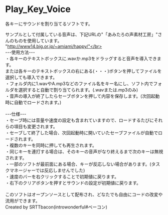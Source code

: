 # Play_Key_Voice
各キーにサウンドを割り当てるソフトです。

サンプルとして付属している音声は、下記URLの"「あみたろの声素材工房」"さんのものを使用しています。</br>
"http://www14.big.or.jp/~amiami/happy/"</br>
</br>
---使用方法---</br>
・各キーのテキストボックスに.wavか.mp3をドラッグすると音声を導入できます。</br>
または各キーのテキストボックスの右にある(・・・)ボタンを押してファイルを選択しても導入できます。</br>
・フォルダ内に1.wavやA.mp3などのファイル名をキー名にし、ソフト内でフォルダを選択すると自動で割り当てられます。(.wavまたは.mp3のみ)</br>
・音声の導入が終了したらセーブボタンを押して内容を保存します。(次回起動時に自動でロードされます。)</br>
</br>
---仕様---</br>
・セーブ時には音量や速度の設定も含まれていますので、ロードするたびにそれらの項目も変更されます。</br>
・セーブして終了した場合、次回起動時に開いていたセーブファイルが自動でロードされます。</br>
・複数のキーを同時に押しても再生されます。</br>
・同じキーを連打する場合は、そのキーの音声がなり終えるまで次のキーは無視されます。</br>
・一部のソフトが最前面にある場合、キーが反応しない場合があります。(タスクマネージャーでは反応しませんでした)</br>
・速度のバーを右クリックすることで初期値に戻ります。</br>
・右下のクリアボタンを押すとサウンドの設定が初期値に戻ります。</br>
</br>
このソフトはオープンソースとして配布され、どなたでも自由にコードの改変や流用ができます。</br>
Created by SRTTbacon(introwonderful#ベーコン)
